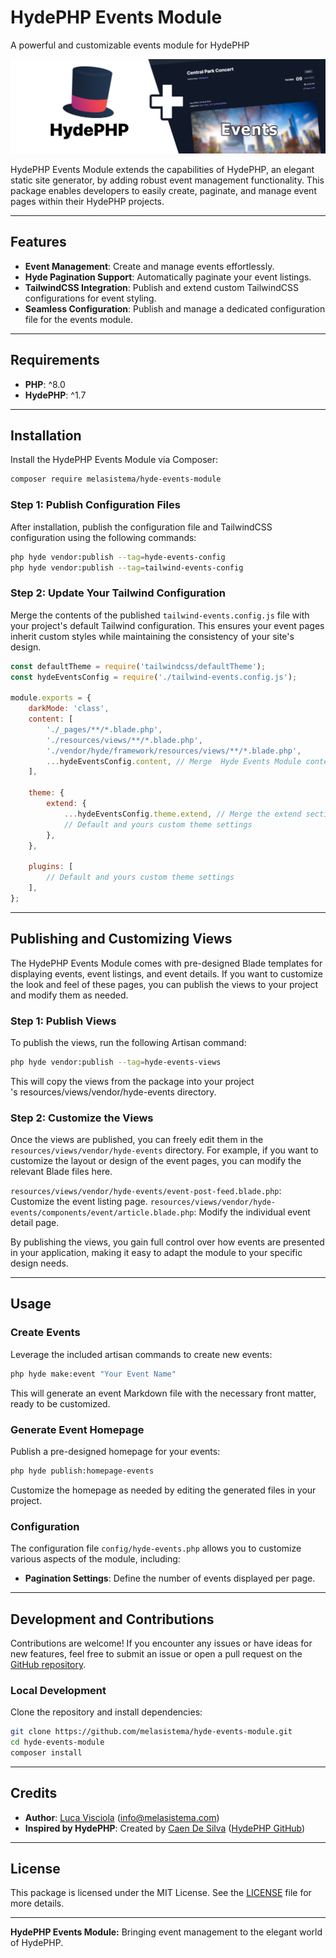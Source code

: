 # HydePHP Events Module

A powerful and customizable events module for HydePHP

![HydePHP Events Module](screenshots/hyde-events-module-header.png)

HydePHP Events Module extends the capabilities of HydePHP, an elegant static site generator, by adding robust event management functionality. This package enables developers to easily create, paginate, and manage event pages within their HydePHP projects.

---

## Features

- **Event Management**: Create and manage events effortlessly.
- **Hyde Pagination Support**: Automatically paginate your event listings.
- **TailwindCSS Integration**: Publish and extend custom TailwindCSS configurations for event styling.
- **Seamless Configuration**: Publish and manage a dedicated configuration file for the events module.

---

## Requirements

- **PHP**: ^8.0
- **HydePHP**: ^1.7

---

## Installation

Install the HydePHP Events Module via Composer:

```bash
composer require melasistema/hyde-events-module
```

### Step 1: Publish Configuration Files

After installation, publish the configuration file and TailwindCSS configuration using the following commands:

```bash
php hyde vendor:publish --tag=hyde-events-config
php hyde vendor:publish --tag=tailwind-events-config
```

### Step 2: Update Your Tailwind Configuration

Merge the contents of the published `tailwind-events.config.js` file with your project's default Tailwind configuration. This ensures your event pages inherit custom styles while maintaining the consistency of your site's design.

```js
const defaultTheme = require('tailwindcss/defaultTheme');
const hydeEventsConfig = require('./tailwind-events.config.js');

module.exports = {
    darkMode: 'class',
    content: [
        './_pages/**/*.blade.php',
        './resources/views/**/*.blade.php',
        './vendor/hyde/framework/resources/views/**/*.blade.php',
        ...hydeEventsConfig.content, // Merge  Hyde Events Module content paths
    ],

    theme: {
        extend: {
            ...hydeEventsConfig.theme.extend, // Merge the extend section from the Hyde Events Module config
            // Default and yours custom theme settings
        },
    },

    plugins: [
        // Default and yours custom theme settings
    ],
};
```
---

## Publishing and Customizing Views

The HydePHP Events Module comes with pre-designed Blade templates for displaying events, event listings, and event details. If you want to customize the look and feel of these pages, you can publish the views to your project and modify them as needed.

### Step 1: Publish Views

To publish the views, run the following Artisan command:

```bash
php hyde vendor:publish --tag=hyde-events-views
```

This will copy the views from the package into your project\
's resources/views/vendor/hyde-events directory.

### Step 2: Customize the Views

Once the views are published, you can freely edit them in the <code>resources/views/vendor/hyde-events</code> directory. For example, if you want to customize the layout or design of the event pages, you can modify the relevant Blade files here.

<code>resources/views/vendor/hyde-events/event-post-feed.blade.php</code>: Customize the event listing page.
<code>resources/views/vendor/hyde-events/components/event/article.blade.php</code>: Modify the individual event detail page.

By publishing the views, you gain full control over how events are presented in your application, making it easy to adapt the module to your specific design needs.

---

## Usage

### Create Events

Leverage the included artisan commands to create new events:

```bash
php hyde make:event "Your Event Name"
```

This will generate an event Markdown file with the necessary front matter, ready to be customized.

### Generate Event Homepage

Publish a pre-designed homepage for your events:

```bash
php hyde publish:homepage-events
```

Customize the homepage as needed by editing the generated files in your project.

### Configuration

The configuration file `config/hyde-events.php` allows you to customize various aspects of the module, including:

- **Pagination Settings**: Define the number of events displayed per page.

---

## Development and Contributions

Contributions are welcome! If you encounter any issues or have ideas for new features, feel free to submit an issue or open a pull request on the [GitHub repository](https://github.com/melasistema/HydePHP-Events-Module).

### Local Development

Clone the repository and install dependencies:

```bash
git clone https://github.com/melasistema/hyde-events-module.git
cd hyde-events-module
composer install
```

---

## Credits

- **Author**: [Luca Visciola](https://github.com/melasistema) ([info@melasistema.com](mailto:info@melasistema.com))
- **Inspired by HydePHP**: Created by [Caen De Silva](https://github.com/caendesilva) ([HydePHP GitHub](https://github.com/hydephp/hyde))

---

## License

This package is licensed under the MIT License. See the [LICENSE](./LICENSE.md) file for more details.

---

**HydePHP Events Module:** Bringing event management to the elegant world of HydePHP.